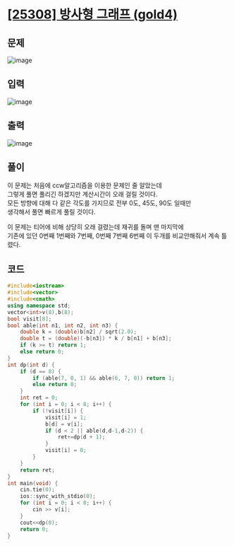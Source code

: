 # [[25308] 방사형 그래프 (gold4)](https://www.acmicpc.net/problem/25308)
## 문제
![image](https://github.com/daehan-86/baekjoon_study_with_cpp/assets/78295295/67003b15-6955-4385-a3e2-024a89840e54)

## 입력
![image](https://github.com/daehan-86/baekjoon_study_with_cpp/assets/78295295/d2ff127b-992c-45dc-8f2d-a60bb5d40d47)

## 출력
![image](https://github.com/daehan-86/baekjoon_study_with_cpp/assets/78295295/c49151ce-5815-4fe5-a719-a65438b6a57c)

## 풀이
이 문제는 처음에 ccw알고리즘을 이용한 문제인 줄 알았는데  
그렇게 풀면 풀리긴 하겠지만 계산시간이 오래 걸릴 것이다.  
모든 방향에 대해 다 같은 각도를 가지므로 전부 0도, 45도, 90도 일때만  
생각해서 풀면 빠르게 풀릴 것이다.  

이 문제는 티어에 비해 상당히 오래 걸렸는데 재귀를 돌며 맨 마지막에  
기존에 있던 0번째 1번째와 7번째, 0번째 7번째 6번째 이 두개를 비교안해줘서 계속 틀렸다.  

## 코드
```cpp
#include<iostream>
#include<vector>
#include<cmath>
using namespace std;
vector<int>v(8),b(8);
bool visit[8];
bool able(int n1, int n2, int n3) {
	double k = (double)b[n2] / sqrt(2.0);
	double t = (double)(-b[n3]) * k / b[n1] + b[n3];
	if (k >= t) return 1;
	else return 0;
}
int dp(int d) {
	if (d == 8) {
		if (able(7, 0, 1) && able(6, 7, 0)) return 1;
		else return 0;
	}
	int ret = 0;
	for (int i = 0; i < 8; i++) {
		if (!visit[i]) {
			visit[i] = 1;
			b[d] = v[i];
			if (d < 2 || able(d,d-1,d-2)) {
				ret+=dp(d + 1);
			}
			visit[i] = 0;
		}
	}
	return ret;
}
int main(void) {
	cin.tie(0);
	ios::sync_with_stdio(0);
	for (int i = 0; i < 8; i++) {
		cin >> v[i];
	}
	cout<<dp(0);
	return 0;
}
```
